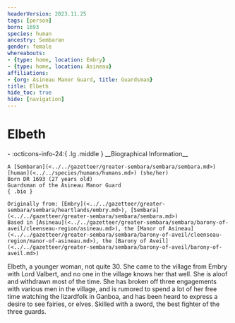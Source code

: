 ```yaml
---
headerVersion: 2023.11.25
tags: [person]
born: 1693
species: human
ancestry: Sembaran
gender: female
whereabouts:
- {type: home, location: Embry}
- {type: home, location: Asineau}
affiliations:
- {org: Asineau Manor Guard, title: Guardsman}
title: Elbeth
hide_toc: true
hide: [navigation]
---
```

# Elbeth
<div class="grid cards ext-narrow-margin ext-one-column" markdown>
- :octicons-info-24:{ .lg .middle } __Biographical Information__

    A [Sembaran](<../../gazetteer/greater-sembara/sembara/sembara.md>) [human](<../../species/humans/humans.md>) (she/her)  
    Born DR 1693 (27 years old)  
    Guardsman of the Asineau Manor Guard  
    { .bio }

    Originally from: [Embry](<../../gazetteer/greater-sembara/sembara/heartlands/embry.md>), [Sembara](<../../gazetteer/greater-sembara/sembara/sembara.md>)
    Based in [Asineau](<../../gazetteer/greater-sembara/sembara/barony-of-aveil/cleenseau-region/asineau.md>), the [Manor of Asineau](<../../gazetteer/greater-sembara/sembara/barony-of-aveil/cleenseau-region/manor-of-asineau.md>), the [Barony of Aveil](<../../gazetteer/greater-sembara/sembara/barony-of-aveil/barony-of-aveil.md>)
</div>


Elbeth, a younger woman, not quite 30. She came to the village from Embry with Lord Valbert, and no one in the village knows her that well. She is aloof and withdrawn most of the time. She has broken off three engagements with various men in the village, and is rumored to spend a lot of her free time watching the lizardfolk in Ganboa, and has been heard to express a desire to see fairies, or elves. Skilled with a sword, the best fighter of the three guards.